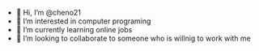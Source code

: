 - 👋 Hi, I’m @cheno21
- 👀 I’m interested in computer programing
- 🌱 I’m currently learning online jobs
- 💞️ I’m looking to collaborate to someone who is willnig to work with me



<!---
cheno21/cheno21 is a ✨ special ✨ repository because its `README.md` (this file) appears on your GitHub profile.
You can click the Preview link to take a look at your changes.
--->
